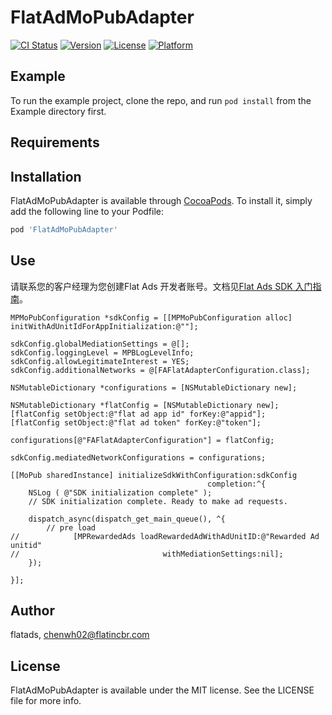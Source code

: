 # FlatAdMoPubAdapter

[![CI Status](https://img.shields.io/travis/flatads/FlatAdMoPubAdapter.svg?style=flat)](https://travis-ci.org/flatads/FlatAdMoPubAdapter)
[![Version](https://img.shields.io/cocoapods/v/FlatAdMoPubAdapter.svg?style=flat)](https://cocoapods.org/pods/FlatAdMoPubAdapter)
[![License](https://img.shields.io/cocoapods/l/FlatAdMoPubAdapter.svg?style=flat)](https://cocoapods.org/pods/FlatAdMoPubAdapter)
[![Platform](https://img.shields.io/cocoapods/p/FlatAdMoPubAdapter.svg?style=flat)](https://cocoapods.org/pods/FlatAdMoPubAdapter)

## Example

To run the example project, clone the repo, and run `pod install` from the Example directory first.

## Requirements

## Installation

FlatAdMoPubAdapter is available through [CocoaPods](https://cocoapods.org). To install
it, simply add the following line to your Podfile:

```ruby
pod 'FlatAdMoPubAdapter'
```

## Use

请联系您的客户经理为您创建Flat Ads 开发者账号。文档见[Flat Ads SDK 入门指南](https://github.com/flatads/document "Flat Ads SDK入门指南")。

```objc
MPMoPubConfiguration *sdkConfig = [[MPMoPubConfiguration alloc] initWithAdUnitIdForAppInitialization:@""];

sdkConfig.globalMediationSettings = @[];
sdkConfig.loggingLevel = MPBLogLevelInfo;
sdkConfig.allowLegitimateInterest = YES;
sdkConfig.additionalNetworks = @[FAFlatAdapterConfiguration.class];

NSMutableDictionary *configurations = [NSMutableDictionary new];

NSMutableDictionary *flatConfig = [NSMutableDictionary new];
[flatConfig setObject:@"flat ad app id" forKey:@"appid"];
[flatConfig setObject:@"flat ad token" forKey:@"token"];

configurations[@"FAFlatAdapterConfiguration"] = flatConfig;

sdkConfig.mediatedNetworkConfigurations = configurations;

[[MoPub sharedInstance] initializeSdkWithConfiguration:sdkConfig
                                            completion:^{
    NSLog ( @"SDK initialization complete" );
    // SDK initialization complete. Ready to make ad requests.
    
    dispatch_async(dispatch_get_main_queue(), ^{
        // pre load
//            [MPRewardedAds loadRewardedAdWithAdUnitID:@"Rewarded Ad unitid"
//                                withMediationSettings:nil];
    });
    
}];
```

## Author

flatads, chenwh02@flatincbr.com

## License

FlatAdMoPubAdapter is available under the MIT license. See the LICENSE file for more info.
